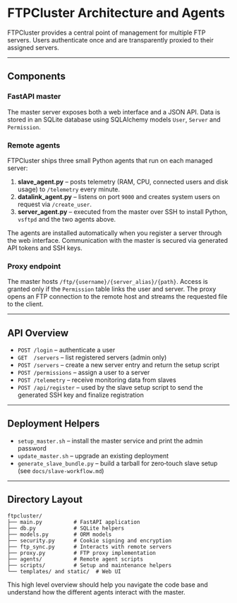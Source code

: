 # FTPCluster Architecture and Agents

FTPCluster provides a central point of management for multiple FTP servers. Users authenticate once and are transparently proxied to their assigned servers.

---

## Components

### FastAPI master
The master server exposes both a web interface and a JSON API. Data is stored in an SQLite database using SQLAlchemy models `User`, `Server` and `Permission`.

### Remote agents
FTPCluster ships three small Python agents that run on each managed server:

1. **slave_agent.py** – posts telemetry (RAM, CPU, connected users and disk usage) to `/telemetry` every minute.
2. **datalink_agent.py** – listens on port `9000` and creates system users on request via `/create_user`.
3. **server_agent.py** – executed from the master over SSH to install Python, `vsftpd` and the two agents above.

The agents are installed automatically when you register a server through the web interface. Communication with the master is secured via generated API tokens and SSH keys.

### Proxy endpoint
The master hosts `/ftp/{username}/{server_alias}/{path}`. Access is granted only if the `Permission` table links the user and server. The proxy opens an FTP connection to the remote host and streams the requested file to the client.

---

## API Overview

* `POST /login` – authenticate a user
* `GET  /servers` – list registered servers (admin only)
* `POST /servers` – create a new server entry and return the setup script
* `POST /permissions` – assign a user to a server
* `POST /telemetry` – receive monitoring data from slaves
* `POST /api/register` – used by the slave setup script to send the generated SSH key and finalize registration

---

## Deployment Helpers

* `setup_master.sh` – install the master service and print the admin password
* `update_master.sh` – upgrade an existing deployment
* `generate_slave_bundle.py` – build a tarball for zero‑touch slave setup (see `docs/slave-workflow.md`)

---

## Directory Layout

```
ftpcluster/
├── main.py          # FastAPI application
├── db.py            # SQLite helpers
├── models.py        # ORM models
├── security.py      # Cookie signing and encryption
├── ftp_sync.py      # Interacts with remote servers
├── proxy.py         # FTP proxy implementation
├── agents/          # Remote agent scripts
├── scripts/         # Setup and maintenance helpers
└── templates/ and static/  # Web UI
```

This high level overview should help you navigate the code base and understand how the different agents interact with the master.
